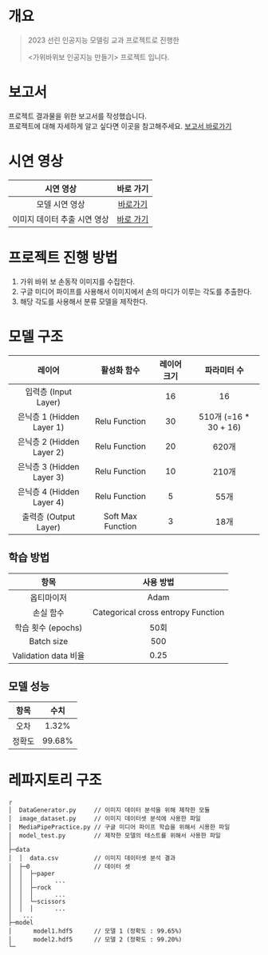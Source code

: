 # 개요
> 2023 선린 인공지능 모델링 교과 프로젝트로 진행한
> 
> <가위바위보 인공지능 만들기> 프로젝트 입니다.

# 보고서
프로젝트 결과물을 위한 보고서를 작성했습니다. <br>
프로젝트에 대해 자세하게 알고 싶다면 이곳을 참고해주세요.
[보고서 바로가기](https://drive.google.com/file/d/1SoAQeyaQgwolm66yWDZ6LaOOCfC1vS5_/view?usp=sharing)

# 시연 영상
|      시연 영상       |                 바로 가기                 |
|:----------------:|:-------------------------------------:|
|     모델 시연 영상     | [바로가기](https://youtu.be/U5xANge6TOU)  |
| 이미지 데이터 추출 시연 영상 | [바로 가기](https://youtu.be/sW1F4LhtmNw) |

# 프로젝트 진행 방법
1. 가위 바위 보 손동작 이미지를 수집한다.
2. 구글 미디어 파이프를 사용해서 이미지에서 손의 마디가 이루는 각도를 추출한다.
3. 해당 각도를 사용해서 분류 모델을 제작한다.

# 모델 구조

|           레이어            |      활성화 함수       | 레이어 크기 |       파라미터 수         |
|:------------------------:|:-----------------:|:------:|:--------------------:|
|    입력층 (Input Layer)     |                   |   16   |          16          |
|  은닉층 1 (Hidden Layer 1)  |   Relu Function   |   30   | 510개 (=16 * 30 + 16) |
|  은닉층 2 (Hidden Layer 2)  |   Relu Function   |   20   |         620개         |
|  은닉층 3 (Hidden Layer 3)  |   Relu Function   |   10   |         210개         |
|  은닉층 4 (Hidden Layer 4)  |   Relu Function   |   5    |         55개          |
|    출력층 (Output Layer)    | Soft Max Function |   3    |         18개          |

## 학습 방법
|         항목         |               사용 방법                |
|:------------------:|:----------------------------------:|
|       옵티마이저        |                Adam                |
|       손실 함수        | Categorical cross entropy Function |
|   학습 횟수 (epochs)   |                50회                 |
|     Batch size     |                500                 |
| Validation data 비율 |                0.25                |



## 모델 성능
|  항목  |    수치    |
|:----:|:--------:|
|  오차  |  1.32%   |
| 정확도  |  99.68%  |


# 레파지토리 구조
```
┌
│  DataGenerator.py     // 이미지 데이터 분석을 위해 제작한 모듈
│  image_dataset.py     // 이미지 데이터셋 분석에 사용한 파일
│  MediaPipePractice.py // 구글 미디어 파이프 학습을 위해서 시용한 파일
│  model_test.py        // 제작한 모델의 테스트를 위해서 사용한 파일
│
├─data
│  │  data.csv          // 이미지 데이터셋 분석 결과
│  ├─0                  // 데이터 셋
│  │  ├─paper
│  │  │      ...
│  │  ├─rock
│  │  │      ...
│  │  └─scissors
│  │  │      ...
│   ...
├─model
│      model1.hdf5      // 모델 1 (정확도 : 99.65%)
│      model2.hdf5      // 모델 2 (정확도 : 99.20%)
└─
```